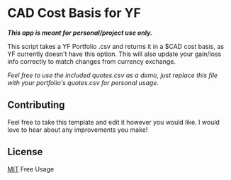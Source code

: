 # CAD Cost Basis for YF

***This app is meant for personal/project use only.***

This script takes a YF Portfolio .csv and returns it in a $CAD cost basis, as YF currently doesn't have this option. This will also update your gain/loss info correctly to match changes from currency exchange.

*Feel free to use the included quotes.csv as a demo, just replace this file with your portfolio's quotes.csv for personal usage.*

## Contributing

Feel free to take this template and edit it however you would like. I would love to hear about any improvements you make!

## License
[MIT](https://choosealicense.com/licenses/mit/) Free Usage